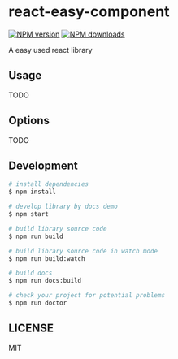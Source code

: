 # react-easy-component

[![NPM version](https://img.shields.io/npm/v/react-easy-component.svg?style=flat)](https://npmjs.org/package/react-easy-component)
[![NPM downloads](http://img.shields.io/npm/dm/react-easy-component.svg?style=flat)](https://npmjs.org/package/react-easy-component)

A easy used react library

## Usage

TODO

## Options

TODO

## Development

```bash
# install dependencies
$ npm install

# develop library by docs demo
$ npm start

# build library source code
$ npm run build

# build library source code in watch mode
$ npm run build:watch

# build docs
$ npm run docs:build

# check your project for potential problems
$ npm run doctor
```

## LICENSE

MIT
